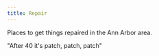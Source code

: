 ```yaml
---
title: Repair
---
```

Places to get things repaired in the Ann Arbor area.

"After 40 it's patch, patch, patch"
